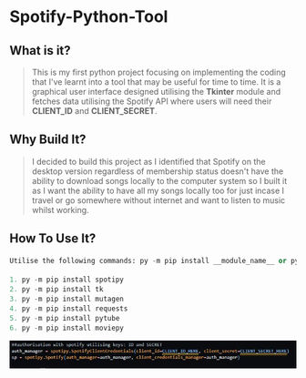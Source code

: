 # Spotify-Python-Tool
## What is it?
> This is my first python project focusing on implementing the coding that I've learnt into a tool that may be useful for time to time. It is a graphical user interface designed utilising the **Tkinter** module and fetches data utilising the Spotify API where users will need their **CLIENT_ID** and **CLIENT_SECRET**.

## Why Build It?
> I decided to build this project as I identified that Spotify on the desktop version regardless of membership status doesn't have the ability to download songs locally to the computer system so I built it as I want the ability to have all my songs locally too for just incase I travel or go somewhere without internet and want to listen to music whilst working.

## How To Use It?
```python
Utilise the following commands: py -m pip install __module_name__ or python pip install __module_name__ or pip install __module_name__

1. py -m pip install spotipy
2. py -m pip install tk
3. py -m pip install mutagen
4. py -m pip install requests
5. py -m pip install pytube
6. py -m pip install moviepy
```
![Where to change the CLIENT_ID and CLIENT_SECRET](/Images/Authorisation.JPG)
